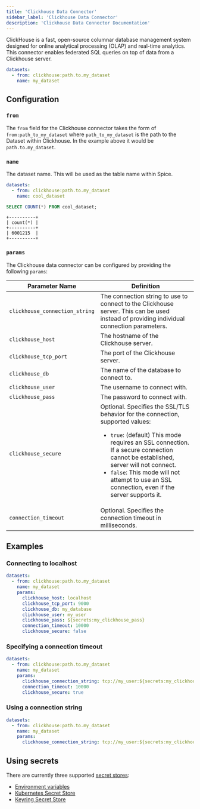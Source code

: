 ```yaml
---
title: 'Clickhouse Data Connector'
sidebar_label: 'Clickhouse Data Connector'
description: 'Clickhouse Data Connector Documentation'
---
```


ClickHouse is a fast, open-source columnar database management system designed for online analytical processing (OLAP) and real-time analytics. This connector enables federated SQL queries on top of data from a Clickhouse server.

```yaml
datasets:
  - from: clickhouse:path.to.my_dataset
    name: my_dataset
```

## Configuration

### `from`

The `from` field for the Clickhouse connector takes the form of `from:path_to_my_dataset` where `path_to_my_dataset` is the path to the Dataset within Clickhouse. In the example above it would be `path.to.my_dataset`.

### `name`

The dataset name. This will be used as the table name within Spice.

```yaml
datasets:
  - from: clickhouse:path.to.my_dataset
    name: cool_dataset
```

```sql
SELECT COUNT(*) FROM cool_dataset;
```

```shell
+----------+
| count(*) |
+----------+
| 6001215  |
+----------+
```

### `params`

The Clickhouse data connector can be configured by providing the following `params`:

| Parameter Name                 | Definition                                                                                                                                                                                                                                                                                                              |
| ------------------------------ | ----------------------------------------------------------------------------------------------------------------------------------------------------------------------------------------------------------------------------------------------------------------------------------------------------------------------- |
| `clickhouse_connection_string` | The connection string to use to connect to the Clickhouse server. This can be used instead of providing individual connection parameters.                                                                                                                                                                               |
| `clickhouse_host`              | The hostname of the Clickhouse server.                                                                                                                                                                                                                                                                                  |
| `clickhouse_tcp_port`          | The port of the Clickhouse server.                                                                                                                                                                                                                                                                                      |
| `clickhouse_db`                | The name of the database to connect to.                                                                                                                                                                                                                                                                                 |
| `clickhouse_user`              | The username to connect with.                                                                                                                                                                                                                                                                                           |
| `clickhouse_pass`              | The password to connect with.                                                                                                                                                                                                                                                                                           |
| `clickhouse_secure`            | Optional. Specifies the SSL/TLS behavior for the connection, supported values:<br /> <ul><li>`true`: (default) This mode requires an SSL connection. If a secure connection cannot be established, server will not connect.</li><li>`false`: This mode will not attempt to use an SSL connection, even if the server supports it.</li></ul> |
| `connection_timeout`           | Optional. Specifies the connection timeout in milliseconds.                                                                                                                                                                                                                                                             |

## Examples

### Connecting to localhost

```yaml
datasets:
  - from: clickhouse:path.to.my_dataset
    name: my_dataset
    params:
      clickhouse_host: localhost
      clickhouse_tcp_port: 9000
      clickhouse_db: my_database
      clickhouse_user: my_user
      clickhouse_pass: ${secrets:my_clickhouse_pass}
      connection_timeout: 10000
      clickhouse_secure: false
```

### Specifying a connection timeout

```yaml
datasets:
  - from: clickhouse:path.to.my_dataset
    name: my_dataset
    params:
      clickhouse_connection_string: tcp://my_user:${secrets:my_clickhouse_pass}@localhost:9000/my_database
      connection_timeout: 10000
      clickhouse_secure: true
```

### Using a connection string

```yaml
datasets:
  - from: clickhouse:path.to.my_dataset
    name: my_dataset
    params:
      clickhouse_connection_string: tcp://my_user:${secrets:my_clickhouse_pass}@localhost:9000/my_database?connection_timeout=10000&secure=true
```

## Using secrets

There are currently three supported [secret stores](/components/secret-stores/index.md):

* [Environment variables](/components/secret-stores/env)
* [Kubernetes Secret Store](/components/secret-stores/kubernetes)
* [Keyring Secret Store](/components/secret-stores/keyring)